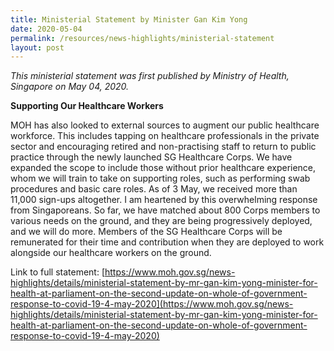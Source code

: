 ```yaml
---
title: Ministerial Statement by Minister Gan Kim Yong
date: 2020-05-04
permalink: /resources/news-highlights/ministerial-statement
layout: post
---
```

*This ministerial statement was first published by Ministry of Health, Singapore on May 04, 2020.*

**Supporting Our Healthcare Workers**

MOH has also looked to external sources to augment our public healthcare workforce. This includes tapping on healthcare professionals in the private sector and encouraging retired and non-practising staff to return to public practice through the newly launched SG Healthcare Corps. We have expanded the scope to include those without prior healthcare experience, whom we will train to take on supporting roles, such as performing swab procedures and basic care roles. As of 3 May, we received more than 11,000 sign-ups altogether. I am heartened by this overwhelming response from Singaporeans. So far, we have matched about 800 Corps members to various needs on the ground, and they are being progressively deployed, and we will do more. Members of the SG Healthcare Corps will be remunerated for their time and contribution when they are deployed to work alongside our healthcare workers on the ground.

Link to full statement: [https://www.moh.gov.sg/news-highlights/details/ministerial-statement-by-mr-gan-kim-yong-minister-for-health-at-parliament-on-the-second-update-on-whole-of-government-response-to-covid-19-4-may-2020](https://www.moh.gov.sg/news-highlights/details/ministerial-statement-by-mr-gan-kim-yong-minister-for-health-at-parliament-on-the-second-update-on-whole-of-government-response-to-covid-19-4-may-2020)